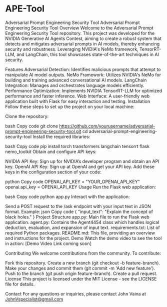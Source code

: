 # APE-Tool
Adversarial Prompt Engineering Security Tool
Adversarial Prompt Engineering Security Tool
Overview
Welcome to the Adversarial Prompt Engineering Security Tool repository. This project was developed for the NVIDIA Generative AI Agents Contest, aiming to create a robust system that detects and mitigates adversarial prompts in AI models, thereby enhancing security and robustness. Leveraging NVIDIA's NeMo framework, TensorRT-LLM, and LangChain, this tool showcases state-of-the-art techniques in AI security.

Features
Adversarial Detection: Identifies malicious prompts that attempt to manipulate AI model outputs.
NeMo Framework: Utilizes NVIDIA's NeMo for building and training advanced conversational AI models.
LangChain Integration: Manages and orchestrates language models efficiently.
Performance Optimization: Implements NVIDIA TensorRT-LLM for optimized performance and faster inference.
Web Interface: A user-friendly web application built with Flask for easy interaction and testing.
Installation
Follow these steps to set up the project on your local machine:

Clone the repository:

bash
Copy code
git clone https://github.com/yourusername/adversarial-prompt-engineering-security-tool.git
cd adversarial-prompt-engineering-security-tool
Install the required libraries:

bash
Copy code
pip install torch transformers langchain tensorrt flask nemo_toolkit
Obtain and configure API keys:

NVIDIA API Key: Sign up for NVIDIA’s developer program and obtain an API key.
OpenAI API Key: Sign up at OpenAI and get your API key.
Add these keys in the configuration section of your code:

python
Copy code
OPENAI_API_KEY = "YOUR_OPENAI_API_KEY"
openai.api_key = OPENAI_API_KEY
Usage
Run the Flask web application:

bash
Copy code
python app.py
Interact with the application:

Send a POST request to the /ask endpoint with your input text in JSON format.
Example:
json
Copy code
{
  "input_text": "Explain the concept of black holes."
}
Project Structure
app.py: Main file to run the Flask web application.
agent.py: Contains the Agent4454 class which handles logical deduction, evaluation, and expansion of input text.
requirements.txt: List of required Python packages.
README.md: This file, providing an overview and instructions for the project.
Demo
Watch the demo video to see the tool in action: [Demo Video Link coming soon]

Contributing
We welcome contributions from the community. To contribute:

Fork this repository.
Create a new branch (git checkout -b feature-branch).
Make your changes and commit them (git commit -m 'Add new feature').
Push to the branch (git push origin feature-branch).
Create a pull request.
License
This project is licensed under the MIT License - see the LICENSE file for details.

Contact
For any questions or inquiries, please contact John Vaina at JohnVspecialist@gmail.com
